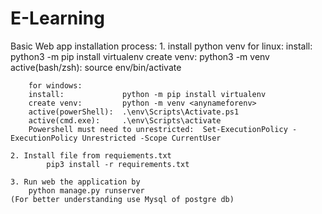 # E-Learning
 Basic Web app
 installation process:
    1. install python venv
        for linux:
        install:          python3 -m pip install virtualenv
        create venv:      python3 -m venv <any name for env>
        active(bash/zsh): source env/bin/activate

        for windows:
        install:             python -m pip install virtualenv
        create venv:         python -m venv <anynameforenv>
        active(powerShell):  .\env\Scripts\Activate.ps1
        active(cmd.exe):     .\env\Scripts\activate
        Powershell must need to unrestricted:  Set-ExecutionPolicy -ExecutionPolicy Unrestricted -Scope CurrentUser

    2. Install file from requiements.txt 
            pip3 install -r requirements.txt

    3. Run web the application by 
        python manage.py runserver
    (For better understanding use Mysql of postgre db)

        